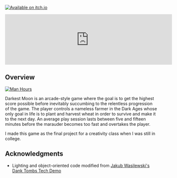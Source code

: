 [![Available on itch.io](http://jessemillar.github.io/available-on-itchio-badge/badge-color.png)](https://jessemillar.itch.io/darkest-moon)

<iframe frameborder="0" src="https://itch.io/embed/326889" width="552" height="167"><a href="https://jessemillar.itch.io/darkest-moon">Darkest Moon by Jesse Millar</a></iframe>

## Overview

[![Man Hours](https://img.shields.io/endpoint?url=https%3A%2F%2Fmh.jessemillar.com%2Fhours%3Frepo%3Dhttps%3A%2F%2Fgithub.com%2Fjessemillar%2Fdarkest-moon.git)](https://jessemillar.com/r/man-hours)

Darkest Moon is an arcade-style game where the goal is to get the highest score possible before inevitably succumbing to the relentless progression of the game. The player controls a nameless farmer in the Dark Ages whose only goal in life is to plant and harvest wheat in order to survive and make it to the next day. An average play session lasts between five and fifteen minutes before the marauder becomes too fast and overtakes the player.

I made this game as the final project for a creativity class when I was still in college.

## Acknowledgments

- Lighting and object-oriented code modified from [Jakub Wasilewski's](https://www.patreon.com/krajzeg) [Dank Tombs Tech Demo](https://www.lexaloffle.com/bbs/?tid=28785)
